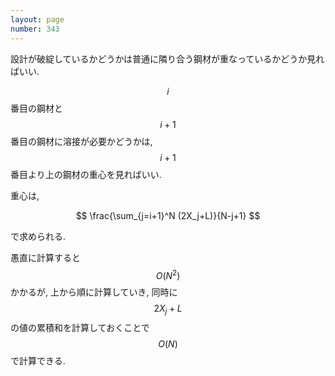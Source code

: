 ```yaml
---
layout: page
number: 343
---
```

設計が破綻しているかどうかは普通に隣り合う鋼材が重なっているかどうか見ればいい.

$$ i $$ 番目の鋼材と $$ i+1 $$ 番目の鋼材に溶接が必要かどうかは, $$ i+1 $$ 番目より上の鋼材の重心を見ればいい.

重心は,

$$
\frac{\sum_{j=i+1}^N (2X_j+L)}{N-j+1}
$$

で求められる.

愚直に計算すると $$ O(N^2) $$ かかるが, 上から順に計算していき, 同時に $$ 2X_j + L $$ の値の累積和を計算しておくことで $$ O(N) $$ で計算できる.
